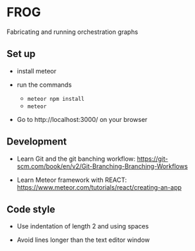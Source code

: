 # FROG
Fabricating and running orchestration graphs

## Set up

- install meteor

- run the commands
    * `meteor npm install`
    * `meteor`

- Go to http://localhost:3000/ on your browser

## Development

- Learn Git and the git banching workflow:
https://git-scm.com/book/en/v2/Git-Branching-Branching-Workflows

- Learn Meteor framework with REACT:
https://www.meteor.com/tutorials/react/creating-an-app

## Code style

- Use indentation of length 2 and using spaces

- Avoid lines longer than the text editor window
